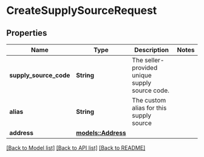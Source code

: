 # CreateSupplySourceRequest

## Properties

Name | Type | Description | Notes
------------ | ------------- | ------------- | -------------
**supply_source_code** | **String** | The seller-provided unique supply source code. | 
**alias** | **String** | The custom alias for this supply source | 
**address** | [**models::Address**](Address.md) |  | 

[[Back to Model list]](../README.md#documentation-for-models) [[Back to API list]](../README.md#documentation-for-api-endpoints) [[Back to README]](../README.md)


